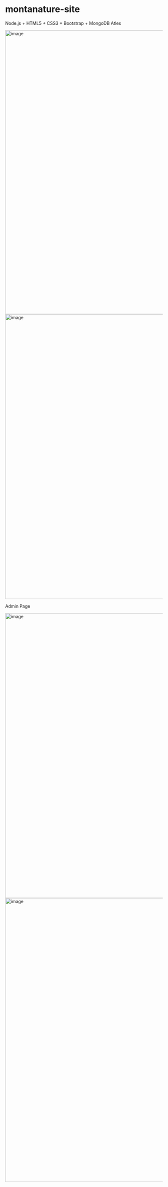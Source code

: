 # montanature-site

Node.js + HTML5 + CSS3 + Bootstrap + MongoDB Atles

<img width="1894" height="904" alt="image" src="https://github.com/user-attachments/assets/7618d1a6-401b-4b2d-8923-dae62020b972" />


<img width="1916" height="907" alt="image" src="https://github.com/user-attachments/assets/9b968f37-db21-47e1-86f4-9a51d3be1680" />

Admin Page

<img width="1894" height="907" alt="image" src="https://github.com/user-attachments/assets/a42dc909-7b20-4949-954f-bbd813ed99d8" />


<img width="1887" height="904" alt="image" src="https://github.com/user-attachments/assets/81b6dd4a-2e85-491e-aa3d-238795af384e" />

